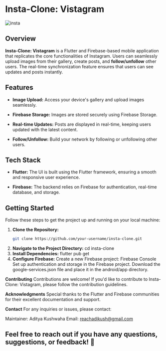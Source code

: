 # Insta-Clone: Vistagram
![insta](https://github.com/masteradios/insta-clone/assets/110710412/cd27e450-8cf5-4a0e-8739-03e54318cb0c)
## Overview

**Insta-Clone: Vistagram** is a Flutter and Firebase-based mobile application that replicates the core functionalities of Instagram. Users can seamlessly upload images from their gallery, create posts, and **follow/unfollow** other users. The real-time synchronization feature ensures that users can see updates and posts instantly.

## Features

- **Image Upload:** Access your device's gallery and upload images seamlessly.

- **Firebase Storage:** Images are stored securely using Firebase Storage.

- **Real-time Updates:** Posts are displayed in real-time, keeping users updated with the latest content.

- **Follow/Unfollow:** Build your network by following or unfollowing other users.

## Tech Stack

- **Flutter:** The UI is built using the Flutter framework, ensuring a smooth and responsive user experience.

- **Firebase:** The backend relies on Firebase for authentication, real-time database, and storage.

## Getting Started

Follow these steps to get the project up and running on your local machine:

1. **Clone the Repository:**
   ```bash
   git clone https://github.com/your-username/insta-clone.git
2. **Navigate to the Project Directory:**
   cd insta-clone
3. **Install Dependencies:**
   flutter pub get
4. **Configure Firebase:**
  Create a new Firebase project: Firebase Console
  Set up authentication and storage in the Firebase project.
  Download the google-services.json file and place it in the android/app directory.

**Contributing**
Contributions are welcome! If you'd like to contribute to Insta-Clone: Vistagram, please follow the contribution guidelines.

**Acknowledgments**
Special thanks to the Flutter and Firebase communities for their excellent documentation and support.

**Contact**
For any inquiries or issues, please contact:

Maintainer: Aditya Kushwaha
Email: reachadikush@gmail.com
## Feel free to reach out if you have any questions, suggestions, or feedback! 🚀

